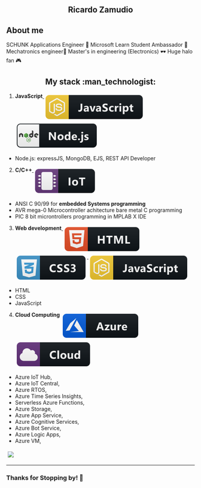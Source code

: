 <h2 align="center">Ricardo Zamudio</h2> 

<h2 >About me</h2>
SCHUNK Applications Engineer 🔵
Microsoft Learn Student Ambassador 📢
Mechatronics engineer🤖
Master's in engineering (Electronics) 🕶
Huge halo fan 🎮


<h2 align="center">My stack :man_technologist:</h2>

1. **JavaScript**<a href="#"> <img src="https://raw.githubusercontent.com/JustZeus/JustZeus/main/img/js.svg" style="vertical-align:top; margin:6px 4px">  </a>
 <a href="#"> <img src="https://raw.githubusercontent.com/JustZeus/JustZeus/main/img/nodejs.svg" style="vertical-align:top; margin:6px 4px">  </a>
  - Node.js: expressJS, MongoDB, EJS, REST API Developer
2. **C/C++**<a href="#"> <img src="https://raw.githubusercontent.com/JustZeus/JustZeus/main/img/iot.svg" style="vertical-align:top; margin:6px 4px">  </a>
  - ANSI C 90/99 for **embedded Systems programming**
  - AVR mega-0 Microcontroller achitecture bare metal C programming
  - PIC 8 bit microntrollers programming in MPLAB X IDE
3. **Web development**<a href="#"> <img src="https://raw.githubusercontent.com/JustZeus/JustZeus/main/img/html.svg" style="vertical-align:top; margin:6px 4px">  </a>
<a href="#"> <img src="https://raw.githubusercontent.com/JustZeus/JustZeus/main/img/css3.svg" style="vertical-align:top; margin:6px 4px">  </a>
<a href="#"> <img src="https://raw.githubusercontent.com/JustZeus/JustZeus/main/img/js.svg" style="vertical-align:top; margin:6px 4px">  </a>
  - HTML
  - CSS
  - JavaScript
4. **Cloud Computing**
<a href="#"> <img src="https://raw.githubusercontent.com/JustZeus/JustZeus/main/img/azure.svg" style="vertical-align:top; margin:6px 4px">  </a>
<a href="#"> <img src="https://raw.githubusercontent.com/JustZeus/JustZeus/main/img/cloud.svg" style="vertical-align:top; margin:6px 4px"> </a>

  - Azure IoT Hub,
  - Azure IoT Central,
  - Azure RTOS,
  - Azure Time Series Insights,
  - Serverless Azure Functions,
  - Azure Storage,
  - Azure App Service,
  - Azure Cognitive Services,
  - Azure Bot Service,
  - Azure Logic Apps,
  - Azure VM,

<a href="https://www.credly.com/badges/f69a9927-6acc-4002-81b7-2ada21abefbb/linked_in_profile"> <img src="https://raw.githubusercontent.com/JustZeus/JustZeus/main/img/specialty-azure-iot-developer-600x600" style="vertical-align:top; margin:6px 4px; width: 300px"> </a>

---
<h3>Thanks for Stopping by! 👾</h3>
